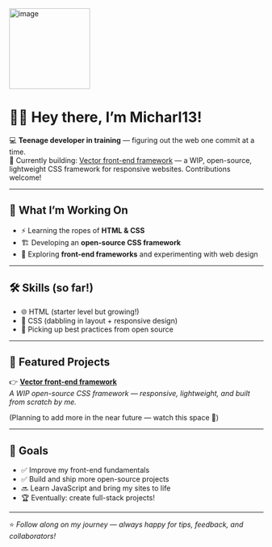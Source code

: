 <img width="160" height="160" alt="image" src="https://github.com/user-attachments/assets/eb150c32-8deb-4093-a931-c0b36a47e367" />

# 👋🏻 Hey there, I’m Micharl13!  

💻 **Teenage developer in training** — figuring out the web one commit at a time.  
🚀 Currently building: [Vector front-end framework](https://github.com/Micharl13/Vector-front-end-framework) — a WIP, open-source, lightweight CSS framework for responsive websites. Contributions welcome!  

---

## 🔨 What I’m Working On
- ⚡ Learning the ropes of **HTML & CSS**
- 🏗️ Developing an **open-source CSS framework**
- 🌱 Exploring **front-end frameworks** and experimenting with web design  

---

## 🛠️ Skills (so far!)
- 🌐 HTML (starter level but growing!)
- 🎨 CSS (dabbling in layout + responsive design)
- 🧩 Picking up best practices from open source  

---

## 📌 Featured Projects
👉 [**Vector front-end framework**](https://github.com/Micharl13/Vector-front-end-framework)  
*A WIP open-source CSS framework — responsive, lightweight, and built from scratch by me.*  

(Planning to add more in the near future — watch this space 👀)

---

## 🎯 Goals
- ✅ Improve my front-end fundamentals  
- ✅ Build and ship more open-source projects  
- 🔜 Learn JavaScript and bring my sites to life  
- 🏆 Eventually: create full-stack projects!  

---

⭐️ *Follow along on my journey — always happy for tips, feedback, and collaborators!*  
